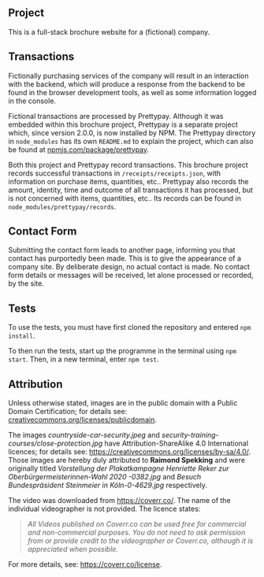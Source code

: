 ## Project

This is a full-stack brochure website for a (fictional) company.

## Transactions

Fictionally purchasing services of the company will result in an interaction with the backend, which will produce a response from the backend to be found in the browser development tools, as well as some information logged in the console. 

Fictional transactions are processed by Prettypay. Although it was embedded within this brochure project, Prettypay is a separate project which, since version 2.0.0, is now installed by NPM. The Prettypay directory in `node_modules` has its own `README.md` to explain the project, which can also be found at [npmjs.com/package/prettypay](https://www.npmjs.com/package/prettypay).

Both this project and Prettypay record transactions. This brochure project records successful transactions in `/receipts/receipts.json`, with information on purchase items, quantities, etc.. Prettypay also records the amount, identity, time and outcome of all transactions it has processed, but is not concerned with items, quantities, etc.. Its records can be found in `node_modules/prettypay/records`.

## Contact Form

Submitting the contact form leads to another page, informing you that contact has purportedly been made.
This is to give the appearance of a company site.
By deliberate design, no actual contact is made.
No contact form details or messages will be received, let alone processed or recorded, by the site.

## Tests

To use the tests, you must have first cloned the repository and entered `npm install`.

To then run the tests, start up the programme in the terminal using `npm start`.
Then, in a new terminal, enter `npm test`.

## Attribution

Unless otherwise stated, images are in the public domain with a Public Domain Certification; for details see: [creativecommons.org/licenses/publicdomain](https://creativecommons.org/licenses/publicdomain/).

The images *countryside-car-security.jpeg* and *security-training-courses/close-protection.jpg* have Attribution-ShareAlike 4.0 International licences; for details see: https://creativecommons.org/licenses/by-sa/4.0/. 
Those images are hereby duly attributed to **Raimond Spekking** and were originally titled
*Vorstellung der Plakatkampagne Henriette Reker zur Oberbürgermeisterinnen-Wahl 2020 -0382.jpg*
and *Besuch Bundespräsident Steinmeier in Köln-0-4629.jpg* respectively.

The video was downloaded from https://coverr.co/. The name of the individual videographer is not provided.
The licence states:
> *All Videos published on Coverr.co can be used free for commercial and non-commercial purposes. 
> You do not need to ask permission from or provide credit to the videographer or Coverr.co, although it is appreciated when possible.* 

For more details, see: https://coverr.co/license.

